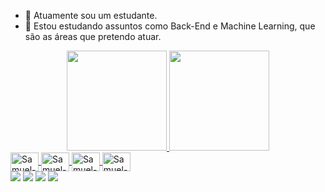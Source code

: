 - 🔭 Atuamente sou um estudante.
- 🤖 Estou estudando assuntos como Back-End e Machine Learning, que são as áreas que pretendo atuar.

<div align="center">
  <a href="https://www.linkedin.com/in/samuel-wolfgang-ba47811b7/">
  <img height="160em" src="https://github-readme-stats.vercel.app/api?username=samuelwolfgang&show_icons=true&theme=dark&include_all_commits=true&count_private=true"/>
  <img height="160em" src="https://github-readme-stats.vercel.app/api/top-langs/?username=samuelwolfgang&layout=compact&langs_count=7&theme=dark"/>
</div>

<img align="center" alt="Samuel-Py" height="30" width="45" src="https://cdn.jsdelivr.net/gh/devicons/devicon/icons/python/python-original.svg">
<img align="center" alt="Samuel-C#" height="30" width="45" src="https://cdn.jsdelivr.net/gh/devicons/devicon/icons/csharp/csharp-original.svg">
<img align="center" alt="Samuel-C++" height="30" width="45" src="https://cdn.jsdelivr.net/gh/devicons/devicon/icons/cplusplus/cplusplus-original.svg">
<img align="center" alt="Samuel-HTML" height="30" width="45" src="https://cdn.jsdelivr.net/gh/devicons/devicon/icons/html5/html5-original.svg">

<div> 
  <a href="www.youtube.com/channel/UCCAcqzDZVXTL4jyVJlOTX6Q" target="_blank"><img src="https://img.shields.io/badge/YouTube-FF0000?style=for-the-badge&logo=youtube&logoColor=white" target="_blank"></a>
  <a href="https://www.linkedin.com/in/samuel-wolfgang-ba47811b7/" target="_blank"><img src="https://img.shields.io/badge/-LinkedIn-%230077B5?style=for-the-badge&logo=linkedin&logoColor=white" target="_blank"></a> 
  <a href="https://www.instagram.com/samuka.wolf" target="_blank"><img src="https://img.shields.io/badge/-Instagram-%23E4405F?style=for-the-badge&logo=instagram&logoColor=white" target="_blank"></a>
  <a href = "mailto:jsamuelwolfgang@gmail.com"><img src="https://img.shields.io/badge/-Gmail-%23333?style=for-the-badge&logo=gmail&logoColor=white" target="_blank"></a>
</div>
